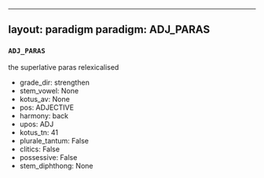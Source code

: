 
---
layout: paradigm
paradigm: ADJ_PARAS
---
### ` ADJ_PARAS `

the superlative paras relexicalised
* grade_dir: strengthen
* stem_vowel: None
* kotus_av: None
* pos: ADJECTIVE
* harmony: back
* upos: ADJ
* kotus_tn: 41
* plurale_tantum: False
* clitics: False
* possessive: False
* stem_diphthong: None
